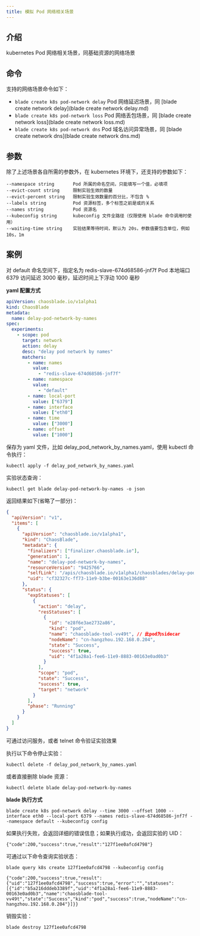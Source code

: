 ```yaml
---
title: 模拟 Pod 网络相关场景
---
```


## 介绍

kubernetes Pod 网络相关场景，同基础资源的网络场景

## 命令

支持的网络场景命令如下：

- `blade create k8s pod-network delay` Pod 网络延迟场景，同 [blade create network delay](blade create network delay.md)
- `blade create k8s pod-network loss` Pod 网络丢包场景，同 [blade create network loss](blade create network loss.md)
- `blade create k8s pod-network dns` Pod 域名访问异常场景，同 [blade create network dns](blade create network dns.md)

## 参数

除了上述场景各自所需的参数外，在 kubernetes 环境下，还支持的参数如下：

```
--namespace string       Pod 所属的命名空间，只能填写一个值，必填项
--evict-count string     限制实验生效的数量
--evict-percent string   限制实验生效数量的百分比，不包含 %
--labels string          Pod 资源标签，多个标签之前是或的关系
--names string           Pod 资源名
--kubeconfig string      kubeconfig 文件全路径（仅限使用 blade 命令调用时使用）
--waiting-time string    实验结果等待时间，默认为 20s，参数值要包含单位，例如 10s，1m
```

## 案例

对 default 命名空间下，指定名为 redis-slave-674d68586-jnf7f Pod 本地端口 6379 访问延迟 3000 毫秒，延迟时间上下浮动 1000 毫秒

**yaml 配置方式**

```yaml
apiVersion: chaosblade.io/v1alpha1
kind: ChaosBlade
metadata:
  name: delay-pod-network-by-names
spec:
  experiments:
    - scope: pod
      target: network
      action: delay
      desc: "delay pod network by names"
      matchers:
        - name: names
          value:
            - "redis-slave-674d68586-jnf7f"
        - name: namespace
          value:
            - "default"
        - name: local-port
          value: ["6379"]
        - name: interface
          value: ["eth0"]
        - name: time
          value: ["3000"]
        - name: offset
          value: ["1000"]
```

保存为 yaml 文件，比如 delay_pod_network_by_names.yaml，使用 kubectl 命令执行：

```
kubectl apply -f delay_pod_network_by_names.yaml
```

实验状态查询：

```
kubectl get blade delay-pod-network-by-names -o json
```

返回结果如下(省略了一部分)：

```json
{
  "apiVersion": "v1",
  "items": [
    {
      "apiVersion": "chaosblade.io/v1alpha1",
      "kind": "ChaosBlade",
      "metadata": {
        "finalizers": ["finalizer.chaosblade.io"],
        "generation": 1,
        "name": "delay-pod-network-by-names",
        "resourceVersion": "9425766",
        "selfLink": "/apis/chaosblade.io/v1alpha1/chaosblades/delay-pod-network-by-names",
        "uid": "cf32327c-ff73-11e9-b3be-00163e136d88"
      },
      "status": {
        "expStatuses": [
          {
            "action": "delay",
            "resStatuses": [
              {
                "id": "e28f6e3ae2732a86",
                "kind": "pod",
                "name": "chaosblade-tool-vv49t", // 此pod为sidecar
                "nodeName": "cn-hangzhou.192.168.0.204",
                "state": "Success",
                "success": true,
                "uid": "4f1a28a1-fee6-11e9-8883-00163e0ad0b3"
              }
            ],
            "scope": "pod",
            "state": "Success",
            "success": true,
            "target": "network"
          }
        ],
        "phase": "Running"
      }
    }
  ]
}
```

可通过访问服务，或者 telnet 命令验证实验效果

执行以下命令停止实验：

```
kubectl delete -f delay_pod_network_by_names.yaml
```

或者直接删除 blade 资源：

```
kubectl delete blade delay-pod-network-by-names
```

**blade 执行方式**

```
blade create k8s pod-network delay --time 3000 --offset 1000 --interface eth0 --local-port 6379 --names redis-slave-674d68586-jnf7f --namespace default --kubeconfig config
```

如果执行失败，会返回详细的错误信息；如果执行成功，会返回实验的 UID：

```
{"code":200,"success":true,"result":"127f1ee0afcd4798"}
```

可通过以下命令查询实验状态：

```
blade query k8s create 127f1ee0afcd4798 --kubeconfig config

{"code":200,"success":true,"result":{"uid":"127f1ee0afcd4798","success":true,"error":"","statuses":[{"id":"b5a216dddeb3389f","uid":"4f1a28a1-fee6-11e9-8883-00163e0ad0b3","name":"chaosblade-tool-vv49t","state":"Success","kind":"pod","success":true,"nodeName":"cn-hangzhou.192.168.0.204"}]}}
```

销毁实验：

```
blade destroy 127f1ee0afcd4798
```
